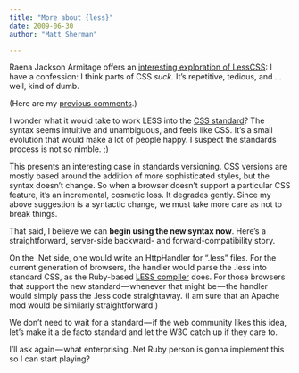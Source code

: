 ```yaml
---
title: "More about {less}"
date: 2009-06-30
author: "Matt Sherman"

---
```


Raena Jackson Armitage offers an [interesting exploration of LessCSS](http://www.sitepoint.com/blogs/2009/06/30/write-better-css-with-less/):
I have a confession: I think parts of CSS _suck._ It’s repetitive, tedious, and … well, kind of dumb.

(Here are my [previous comments](/blog/post/Imagine-CSS-evolved-as-a-programming-language.aspx).)

I wonder what it would take to work LESS into the [CSS standard](http://www.w3.org/Style/CSS/)? The syntax seems intuitive and unambiguous, and feels like CSS. It’s a small evolution that would make a lot of people happy. I suspect the standards process is not so nimble. ;)

This presents an interesting case in standards versioning. CSS versions are mostly based around the addition of more sophisticated styles, but the syntax doesn’t change. So when a browser doesn’t support a particular CSS feature, it’s an incremental, cosmetic loss. It degrades gently. Since my above suggestion is a syntactic change, we must take more care as not to break things.

That said, I believe we can **begin using the new syntax now**. Here’s a straightforward, server-side backward- and forward-compatibility story.

On the .Net side, one would write an HttpHandler for “.less” files. For the current generation of browsers, the handler would parse the .less into standard CSS, as the Ruby-based [LESS compiler](http://github.com/cloudhead/less/tree/master) does. For those browsers that support the new standard — whenever that might be — the handler would simply pass the .less code straightaway. (I am sure that an Apache mod would be similarly straightforward.)

We don’t need to wait for a standard — if the web community likes this idea, let’s make it a de facto standard and let the W3C catch up if they care to.

I’ll ask again — what enterprising .Net Ruby person is gonna implement this so I can start playing?
